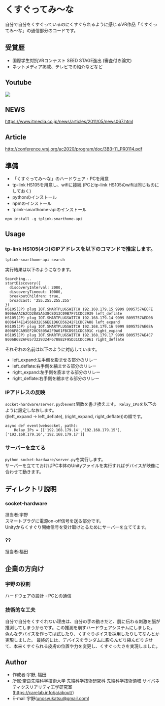 # くすぐってみ〜な
自分で自分をくすぐっているのにくすぐられるように感じるVR作品「くすぐってみ〜な」の通信部分のコードです。
## 受賞歴
* 国際学生対抗VRコンテスト SEED STAGE進出 (審査付き論文)
* ネットメディア掲載、テレビでの紹介などなど
## Youtube
[![](https://img.youtube.com/vi/OhA2OhtvwsU/0.jpg)](https://www.youtube.com/watch?v=OhA2OhtvwsU)
## NEWS
https://www.itmedia.co.jp/news/articles/2011/05/news067.html
## Article
http://conference.vrsj.org/ac2020/program/doc/3B3-11_PR0114.pdf
## 準備
* 「くすぐってみ〜な」のハードウェア・PCを用意
* tp-link HS105を用意し、wifiに接続
(PCとtp-link HS105のwifiは同じものにしておく)
* pythonのインストール
* npmのインストール
* tplink-smarthome-apiのインストール
```
npm install -g tplink-smarthome-api
```
## Usage
### tp-link HS105(4つ)のIPアドレスを以下のコマンドで推定します。
```
tplink-smarthome-api search
```
実行結果は以下のようになります。

```
Searching...
startDiscovery({
  discoveryInterval: 2000,
  discoveryTimeout: 10000,
  breakoutChildren: true,
  broadcast: '255.255.255.255'
})
HS105(JP) plug IOT.SMARTPLUGSWITCH 192.168.179.15 9999 B095757AECFE 8006AAAC62CD28A5A538CED13C09B7F71CDC3939 left_deflate
HS105(JP) plug IOT.SMARTPLUGSWITCH 192.168.179.14 9999 B095757AED08 8006474E14566832C66EE1D6CD56242F1CDC7A88 left_expand
HS105(JP) plug IOT.SMARTPLUGSWITCH 192.168.179.16 9999 B095757AE68A 8006F8CA95EF20C9305A2F9A01FBCD9E1CDC591C right_expand
HS105(JP) plug IOT.SMARTPLUGSWITCH 192.168.179.17 9999 B095757AE4C7 8006B682AF6573229324F6788B2F95D31CDCC961 right_deflate
```
それぞれの名前は以下のように対応しています。
* left_expand:左手側を膨ませる部分のリレー
* left_deflate:右手側を縮ませる部分のリレー
* right_expand:左手側を膨ませる部分のリレー
* right_deflate:右手側を縮ませる部分のリレー
### IPアドレスの反映
`socket-hardware/server.py`の`event`関数を書き換えます。
`Relay_IPs`を以下のように設定しなおします。<br>((left_expand -> left_deflate), (right_expand, right_deflate))の順です。
```
async def event(websocket, path):
    Relay_IPs = [['192.168.179.14','192.168.179.15'],['192.168.179.16','192.168.179.17']]
```
### サーバーを立てる
`python socket-hardware/server.py`を実行します。<br>
サーバーを立てておけばPC本体のUnityファイルを実行すればデバイスが映像に合わせて動きます。

## ディレクトリ説明
### socket-hardware
担当者:宇野<br>
スマートプラグに電源on-off信号を送る部分です。<br>
Unityからくすぐり開始信号を受け取けとるためにサーバーを立ててます。
### ??
担当者:福田
## 企業の方向け
### 宇野の役割
ハードウェアの設計・PCとの通信
### 技術的な工夫
自分で自分をくすぐれない理由は、自分の手の動きだと、肌に伝わる刺激を脳が推測してしまうからです。この推測を崩すハードウェアシステムにしました。
色んなデバイスを作っては試したり、くすぐりボイスを採用したりしてなんとか実現しました。
最終的には、デバイスをランダムに膨らんだり縮んだりさせて、本来くすぐられる皮膚の位置や力を変更し、くすぐったさを実現しました。
## Author 
* 作成者:宇野, 福田
* 所属:奈良先端科学技術大学 先端科学技術研究科 先端科学技術領域 サイバネティクスリアリティ工学研究室 <br>(https://carelab.info/ja/about/)
* E-mail
宇野(unosyukatsu@gmail.com)

